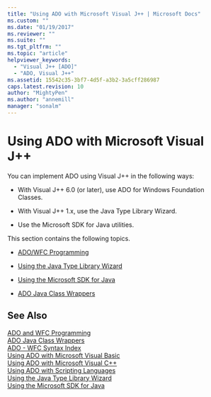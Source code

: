```yaml
---
title: "Using ADO with Microsoft Visual J++ | Microsoft Docs"
ms.custom: ""
ms.date: "01/19/2017"
ms.reviewer: ""
ms.suite: ""
ms.tgt_pltfrm: ""
ms.topic: "article"
helpviewer_keywords: 
  - "Visual J++ [ADO]"
  - "ADO, Visual J++"
ms.assetid: 15542c35-3bf7-4d5f-a3b2-3a5cff286987
caps.latest.revision: 10
author: "MightyPen"
ms.author: "annemill"
manager: "sonalm"
---
```

# Using ADO with Microsoft Visual J++
You can implement ADO using Visual J++ in the following ways:  
  
-   With Visual J++ 6.0 (or later), use ADO for Windows Foundation Classes.  
  
-   With Visual J++ 1.x, use the Java Type Library Wizard.  
  
-   Use the Microsoft SDK for Java utilities.  
  
 This section contains the following topics.  
  
-   [ADO/WFC Programming](../../../ado/guide/appendixes/ado-and-wfc-programming.md)  
  
-   [Using the Java Type Library Wizard](../../../ado/guide/appendixes/using-the-java-type-library-wizard.md)  
  
-   [Using the Microsoft SDK for Java](../../../ado/guide/appendixes/using-the-microsoft-sdk-for-java.md)  
  
-   [ADO Java Class Wrappers](../../../ado/guide/appendixes/ado-java-class-wrappers.md)  
  
## See Also  
 [ADO and WFC Programming](../../../ado/guide/appendixes/ado-and-wfc-programming.md)   
 [ADO Java Class Wrappers](../../../ado/guide/appendixes/ado-java-class-wrappers.md)   
 [ADO - WFC Syntax Index](../../../ado/reference/ado-api/ado-wfc-syntax-index.md)   
 [Using ADO with Microsoft Visual Basic](../../../ado/guide/appendixes/using-ado-with-microsoft-visual-basic.md)   
 [Using ADO with Microsoft Visual C++](../../../ado/guide/appendixes/using-ado-with-microsoft-visual-c.md)   
 [Using ADO with Scripting Languages](../../../ado/guide/appendixes/using-ado-with-scripting-languages.md)   
 [Using the Java Type Library Wizard](../../../ado/guide/appendixes/using-the-java-type-library-wizard.md)   
 [Using the Microsoft SDK for Java](../../../ado/guide/appendixes/using-the-microsoft-sdk-for-java.md)